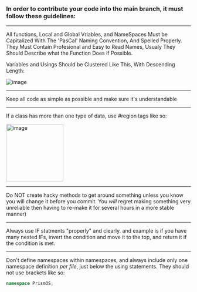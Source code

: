 ### In order to contribute your code into the main branch, it must follow these guidelines:

<hr/>

All functions, Local and Global Vriables, and NameSpaces Must be Capitalized With The 'PasCal' Naming Convention, And Spelled Properly. They Must Contain Profesional and Easy to Read Names, Usualy They Should Describe what the Function Does if Possible.


Variables and Usings Should be Clustered Like This, With Descending Length:

![image](https://user-images.githubusercontent.com/76945439/220503038-eaef1550-a073-416f-980d-863715445ee3.png)

<hr/>

Keep all code as simple as possible and make sure it's understandable

<hr/>

If a class has more than one type of data, use #region tags like so:

<img width="156" alt="image" src="https://user-images.githubusercontent.com/76945439/220502977-54f45a7f-5947-41a4-ac68-18a73f631a7c.png">

<hr/>

Do NOT create hacky methods to get around something unless you know you will change it before you commit. You _will_ regret making something very unreliable then having to re-make it for several hours in a more stable manner)

<hr/>

Always use IF statments "properly" and clearly. and example is if you have many nested IFs, invert the condition and move it to the top, and return it if the condition is met.

<hr/>

Don't define namespaces within namespaces, and always include only one namespace definition _per file_, just below the using statements. They should not use brackets like so:
```cs
namespace PrismOS;
```